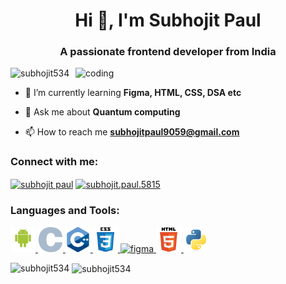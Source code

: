 <h1 align="center">Hi 👋, I'm Subhojit Paul</h1>
<h3 align="center">A passionate frontend developer from India</h3>
<img align="right" alt="coding" width="400" src="https://github.com/user-attachments/assets/738245c1-b35e-4494-819b-11a2022b89f7" />

<p align="left"> <img src="https://komarev.com/ghpvc/?username=subhojit534&label=Profile%20views&color=0e75b6&style=flat" alt="subhojit534" /> </p>

- 🌱 I’m currently learning **Figma, HTML, CSS, DSA etc**

- 💬 Ask me about **Quantum computing**

- 📫 How to reach me **subhojitpaul9059@gmail.com**

<h3 align="left">Connect with me:</h3>
<p align="left">
<a href="https://fb.com/subhojit paul" target="blank"><img align="center" src="https://raw.githubusercontent.com/rahuldkjain/github-profile-readme-generator/master/src/images/icons/Social/facebook.svg" alt="subhojit paul" height="30" width="40" /></a>
<a href="https://instagram.com/subhojit.paul.5815" target="blank"><img align="center" src="https://raw.githubusercontent.com/rahuldkjain/github-profile-readme-generator/master/src/images/icons/Social/instagram.svg" alt="subhojit.paul.5815" height="30" width="40" /></a>
</p>

<h3 align="left">Languages and Tools:</h3>
<p align="left"> <a href="https://developer.android.com" target="_blank" rel="noreferrer"> <img src="https://raw.githubusercontent.com/devicons/devicon/master/icons/android/android-original-wordmark.svg" alt="android" width="40" height="40"/> </a> <a href="https://www.cprogramming.com/" target="_blank" rel="noreferrer"> <img src="https://raw.githubusercontent.com/devicons/devicon/master/icons/c/c-original.svg" alt="c" width="40" height="40"/> </a> <a href="https://www.w3schools.com/cpp/" target="_blank" rel="noreferrer"> <img src="https://raw.githubusercontent.com/devicons/devicon/master/icons/cplusplus/cplusplus-original.svg" alt="cplusplus" width="40" height="40"/> </a> <a href="https://www.w3schools.com/css/" target="_blank" rel="noreferrer"> <img src="https://raw.githubusercontent.com/devicons/devicon/master/icons/css3/css3-original-wordmark.svg" alt="css3" width="40" height="40"/> </a> <a href="https://www.figma.com/" target="_blank" rel="noreferrer"> <img src="https://www.vectorlogo.zone/logos/figma/figma-icon.svg" alt="figma" width="40" height="40"/> </a> <a href="https://www.w3.org/html/" target="_blank" rel="noreferrer"> <img src="https://raw.githubusercontent.com/devicons/devicon/master/icons/html5/html5-original-wordmark.svg" alt="html5" width="40" height="40"/> </a> <a href="https://www.python.org" target="_blank" rel="noreferrer"> <img src="https://raw.githubusercontent.com/devicons/devicon/master/icons/python/python-original.svg" alt="python" width="40" height="40"/> </a> </p>

<p><img align="left" src="https://github-readme-stats.vercel.app/api/top-langs?username=subhojit534&show_icons=true&locale=en&layout=compact" alt="subhojit534" /></p>

<p>&nbsp;<img align="center" src="https://github-readme-stats.vercel.app/api?username=subhojit534&show_icons=true&locale=en" alt="subhojit534" /></p>
